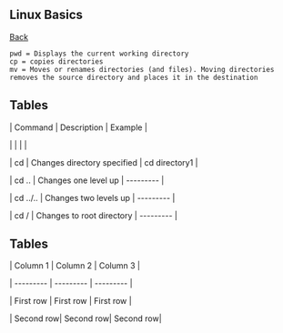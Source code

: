 ## Linux Basics
<a href="linux">Back</a>

```linux
pwd = Displays the current working directory
cp = copies directories
mv = Moves or renames directories (and files). Moving directories removes the source directory and places it in the destination
```

## Tables

| Command  | Description  | Example  |

|  |  |  |

| cd | Changes directory specified | cd directory1 |

| cd .. | Changes one level up | --------- |

| cd ../.. | Changes two levels up | --------- |

| cd / | Changes to root directory | --------- |

## Tables
 
| Column 1  | Column 2  | Column 3  |

| --------- | --------- | --------- |

| First row | First row | First row |

| Second row| Second row| Second row|